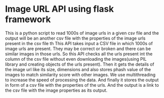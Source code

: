 # Image URL API using flask framework

This is a python script to read 1000s of image urls in a given csv file and the output will be an another csv file with the properties of the image urls present in the csv file
th 
This API takes input a CSV file in which 1000s of image urls are present. They may be correct or broken and there can be similar images in those urls. So this API checks all the urls present int the column of the csv file without even downloading the images(using PIL library and creating objects of the urls present). Then it gets the details of the image url like its size, dimensions and also stores phash value of the images to match similarity score with other images. We use multithreading to increase the speed of processing the data. And finally it stores the output in form of a csv file with the properties of the urls. And the output is a link to the csv file with the image properties as its output.



